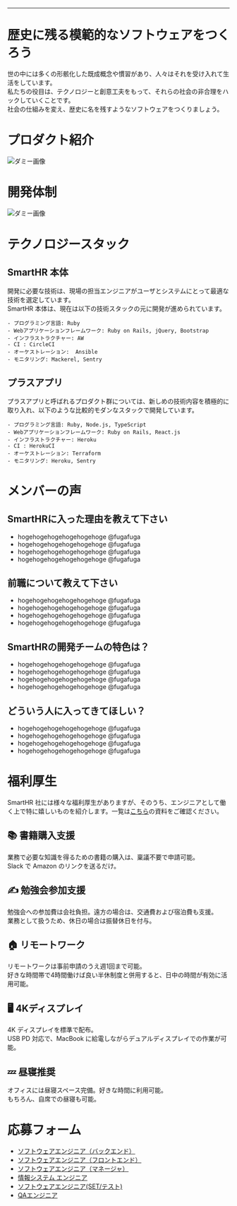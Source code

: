<!--
#### SPからのアクセスの人は...

![](https://s3-ap-northeast-1.amazonaws.com/kufutools-codimd/uploads/upload_df5284ef32470a35858ec9e7e8f2c69b.jpg)
-->
----

# 歴史に残る模範的なソフトウェアをつくろう



世の中には多くの形骸化した既成概念や慣習があり、人々はそれを受け入れて生活をしています。  
私たちの役目は、テクノロジーと創意工夫をもって、それらの社会の非合理をハックしていくことです。  
社会の仕組みを変え、歴史に名を残すようなソフトウェアをつくりましょう。  






  
# プロダクト紹介
![ダミー画像](http://placehold.it/900x500)

# 開発体制
![ダミー画像](http://placehold.it/900x500)

# テクノロジースタック

## SmartHR 本体

開発に必要な技術は、現場の担当エンジニアがユーザとシステムにとって最適な技術を選定しています。  
SmartHR 本体は、現在は以下の技術スタックの元に開発が進められています。


```
- プログラミング言語: Ruby
- Webアプリケーションフレームワーク: Ruby on Rails, jQuery, Bootstrap
- インフラストラクチャー: AW
- CI : CircleCI
- オーケストレーション:  Ansible
- モニタリング: Mackerel, Sentry
```

## プラスアプリ
プラスアプリと呼ばれるプロダクト群については、新しめの技術内容を積極的に取り入れ、以下のような比較的モダンなスタックで開発しています。

```
- プログラミング言語: Ruby, Node.js, TypeScript
- Webアプリケーションフレームワーク: Ruby on Rails, React.js
- インフラストラクチャー: Heroku
- CI : HerokuCI
- オーケストレーション: Terraform
- モニタリング: Heroku, Sentry
```

# メンバーの声
## SmartHRに入った理由を教えて下さい

- hogehogehogehogehogehoge @fugafuga
- hogehogehogehogehogehoge @fugafuga
- hogehogehogehogehogehoge @fugafuga
- hogehogehogehogehogehoge @fugafuga

## 前職について教えて下さい
- hogehogehogehogehogehoge @fugafuga
- hogehogehogehogehogehoge @fugafuga
- hogehogehogehogehogehoge @fugafuga
- hogehogehogehogehogehoge @fugafuga

## SmartHRの開発チームの特色は？
- hogehogehogehogehogehoge @fugafuga
- hogehogehogehogehogehoge @fugafuga
- hogehogehogehogehogehoge @fugafuga
- hogehogehogehogehogehoge @fugafuga


## どういう人に入ってきてほしい？
- hogehogehogehogehogehoge @fugafuga
- hogehogehogehogehogehoge @fugafuga
- hogehogehogehogehogehoge @fugafuga
- hogehogehogehogehogehoge @fugafuga

# 福利厚生
SmartHR 社には様々な福利厚生がありますが、そのうち、エンジニアとして働く上で特に嬉しいものを紹介します。一覧は[こちら](http://smarthr.co.jp)の資料をご確認ください。

## 📚 書籍購入支援
業務で必要な知識を得るための書籍の購入は、稟議不要で申請可能。  
Slack で Amazon のリンクを送るだけ。

## ✍️ 勉強会参加支援
勉強会への参加費は会社負担。遠方の場合は、交通費および宿泊費も支援。  
業務として扱うため、休日の場合は振替休日を付与。

## 🏠 リモートワーク
リモートワークは事前申請のうえ週1回まで可能。  
好きな時間帯で4時間働けば良い半休制度と併用すると、日中の時間が有効に活用可能。

## 🖥️ 4Kディスプレイ
4K ディスプレイを標準で配布。  
USB PD 対応で、MacBook に給電しながらデュアルディスプレイでの作業が可能。

## 💤 昼寝推奨
オフィスには昼寝スペース完備。好きな時間に利用可能。  
もちろん、自席での昼寝も可能。

# 応募フォーム
- [ソフトウェアエンジニア（バックエンド）](http://qiita.com)
- [ソフトウェアエンジニア（フロントエンド）](http://qiita.com)
- [ソフトウェアエンジニア（マネージャ）](http://qiita.com)
- [情報システム エンジニア](http://qiita.com)
- [ソフトウェアエンジニア(SET/テスト)](http://qiita.com)
- [QAエンジニア](http://qiita.com)
